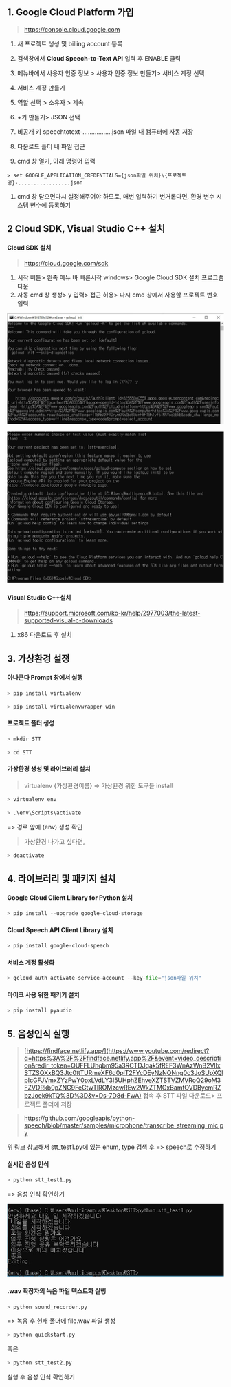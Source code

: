 ## 1. Google Cloud Platform 가입

> https://console.cloud.google.com

1. 새 프로젝트 생성 및 billing account 등록

2. 검색창에서 **Cloud Speech-to-Text API** 입력 후 ENABLE 클릭
3. 메뉴바에서 사용자 인증 정보 > 사용자 인증 정보 만들기> 서비스 계정 선택
4. 서비스 계정 만들기
5. 역할 선택 > 소유자 > 계속
6. +키 만들기> JSON 선택
7. 비공개 키 speechtotext-.................json 파일 내 컴퓨터에 자동 저장
8. 다운로드 폴더 내 파일 접근
9. cmd 창 열기, 아래 명령어 입력

```
> set GOOGLE_APPLICATION_CREDENTIALS={json파일 위치}\{프로젝트 명}-.................json
```

1. cmd 창 닫으면다시 설정해주어야 하므로, 매번 입력하기 번거롭다면, 환경 변수 시스템 변수에 등록하기



## 2 Cloud SDK, Visual Studio C++ 설치

#### Cloud SDK 설치

>  https://cloud.google.com/sdk 

1. 시작 버튼> 왼족 메뉴 바 빠른시작 windows> Google Cloud SDK 설치 프로그램 다운
2. 자동 cmd 창 생성> y 입력> 접근 허용> 다시 cmd 창에서 사용할 프로젝트 번호 입력

![1](1.JPG)

![2](2.JPG)

#### Visual Studio C++설치

> https://support.microsoft.com/ko-kr/help/2977003/the-latest-supported-visual-c-downloads

1. x86 다운로드 후 설치



## 3. 가상환경 설정

#### 아나콘다 Prompt 창에서 실행

```python
> pip install virtualenv
```

```python
> pip install virtualenvwrapper-win
```



#### 프로젝트 폴더 생성

```python
> mkdir STT
```

```python
> cd STT
```



#### 가상환경 생성 및 라이브러리 설치

>  virtualenv {가상환경이름} => 가상환경 위한 도구들 install

```python
> virtualenv env
```

```python
> .\env\Scripts\activate
```

=> 경로 앞에 (env) 생성 확인



> 가상환경 나가고 싶다면,

```python
> deactivate
```



## 4. 라이브러리 및 패키지 설치

#### Google Cloud Client Library for Python 설치

```python
> pip install --upgrade google-cloud-storage
```

#### Cloud Speech API Client Library 설치

```python
> pip install google-cloud-speech
```

#### 서비스 계정 활성화

```python
> gcloud auth activate-service-account --key-file="json파일 위치"
```

#### 마이크 사용 위한 패키기 설치

```python
> pip install pyaudio
```



## 5. 음성인식 실행

> [https://findface.netlify.app/](https://www.youtube.com/redirect?q=https%3A%2F%2Ffindface.netlify.app%2F&event=video_description&redir_token=QUFFLUhqbm95a3RCTDJqak5fREF3WnAzWnB2VllxSTZSQXxBQ3Jtc0ttTURmeXF6d0plT2FYcDEyNzNQNng0c3JoSUpXQlpIcGFJVmxZYzFwY0pxLVdLY3I5UHphZEhveXZTSTVZMVRoQ29oM3FZVDRkb0pZNG9FeGtwTlROMzcwREw2WkZTMGxBamtOVDBycmRZbzJoek9kTQ%3D%3D&v=Ds-7D8d-FwA) 접속 후 STT 파일 다운로드> 프로젝트 폴더에 저장

>  https://github.com/googleapis/python-speech/blob/master/samples/microphone/transcribe_streaming_mic.py

위 링크 참고해서 stt_test1.py에 있는 enum, type 검색 후 => speech로 수정하기

####  실시간 음성 인식

```python
> python stt_test1.py
```

=> 음성 인식 확인하기

![3](3.JPG)

####  .wav 확장자의 녹음 파일 텍스트화 실행

```python
> python sound_recorder.py
```

=> 녹음 후 현재 폴더에 file.wav 파일 생성

```python
> python quickstart.py
```

혹은

```python
> python stt_test2.py
```

실행 후 음성 인식 확인하기